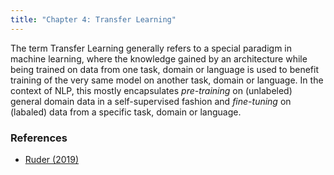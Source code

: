 ```yaml
---
title: "Chapter 4: Transfer Learning"
---
```

The term Transfer Learning generally refers to a special paradigm in machine learning, where the knowledge gained by an architecture while being trained on data from one task, domain or language is used to benefit training of the very same model on another task, domain or language. In the context of NLP, this mostly encapsulates _pre-training_ on (unlabeled) general domain data in a self-supervised fashion and _fine-tuning_ on (labaled) data from a specific task, domain or language.

<!--more-->

### References 

- [Ruder (2019)](https://ruder.io/thesis/)
